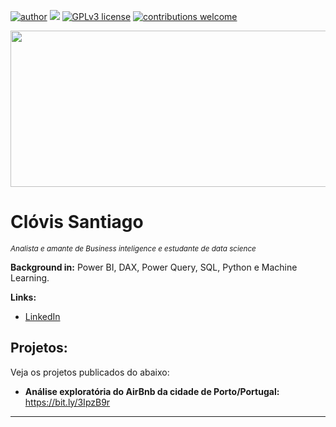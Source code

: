 [![author](https://img.shields.io/badge/author-clovissantiago-red.svg)](https://www.linkedin.com/in/clovis-santiago) [![](https://img.shields.io/badge/python-3.7+-blue.svg)](https://www.python.org/downloads/release/python-365/) [![GPLv3 license](https://img.shields.io/badge/License-GPLv3-blue.svg)](http://perso.crans.org/besson/LICENSE.html) [![contributions welcome](https://img.shields.io/badge/contributions-welcome-brightgreen.svg?style=flat)](https://github.com/ClovisSantiago/Projetos-Data-Science/issues)

<p align="center">
  <img src="https://images.unsplash.com/photo-1542903660-eedba2cda473?ixlib=rb-1.2.1&ixid=MnwxMjA3fDB8MHxzZWFyY2h8Nnx8ZGF0YXxlbnwwfHwwfHw%3D&auto=format&fit=crop&w=500&q=60"height=250px width=700px >
</p>

# Clóvis Santiago
<sub>*Analista e amante de Business inteligence e estudante de data science*</sub>


**Background in:** Power BI, DAX, Power Query, SQL, Python e Machine Learning.

**Links:**
* [LinkedIn](https://www.linkedin.com/in/clovis-santiago/)


## Projetos:
Veja os projetos publicados do abaixo:

* **Análise exploratória do AirBnb da cidade de Porto/Portugal:** https://bit.ly/3IpzB9r 


---




